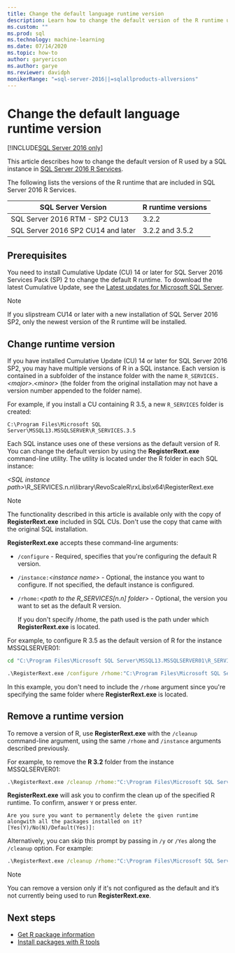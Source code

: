 ```yaml
---
title: Change the default language runtime version
description: Learn how to change the default version of the R runtime used by a SQL instance with SQL Server 2016 R Services.
ms.custom: ""
ms.prod: sql
ms.technology: machine-learning
ms.date: 07/14/2020
ms.topic: how-to
author: garyericson
ms.author: garye
ms.reviewer: davidph
monikerRange: "=sql-server-2016||=sqlallproducts-allversions"
---
```

# Change the default language runtime version

[!INCLUDE[SQL Server 2016 only](../../includes/applies-to-version/sqlserver2016-only.md)]

This article describes how to change the default version of R used by a SQL instance in [SQL Server 2016 R Services](../r/sql-server-r-services.md).

The following lists the versions of the R runtime that are included in SQL Server 2016 R Services.

| SQL Server Version | R runtime versions |
|-|-|
| SQL Server 2016 RTM - SP2 CU13 | 3.2.2 |
| SQL Server 2016 SP2 CU14 and later | 3.2.2 and 3.5.2 |

## Prerequisites

You need to install Cumulative Update (CU) 14 or later for SQL Server 2016 Services Pack (SP) 2 to change the default R runtime. To download the latest Cumulative Update, see the [Latest updates for Microsoft SQL Server](../../database-engine/install-windows/latest-updates-for-microsoft-sql-server.md).

> [!NOTE]
> If you slipstream CU14 or later with a new installation of SQL Server 2016 SP2, only the newest version of the R runtime will be installed.

## Change runtime version

If you have installed Cumulative Update (CU) 14 or later for SQL Server 2016 SP2, you may have multiple versions of R in a SQL instance. Each version is contained in a subfolder of the instance folder with the name `R_SERVICES.`*&lt;major&gt;*.*&lt;minor&gt;* (the folder from the original installation may not have a version number appended to the folder name).

For example, if you install a CU containing R 3.5, a new `R_SERVICES` folder is created:

`C:\Program Files\Microsoft SQL Server\MSSQL13.MSSQLSERVER\R_SERVICES.3.5`

Each SQL instance uses one of these versions as the default version of R. You can change the default version by using the **RegisterRext.exe** command-line utility. The utility is located under the R folder in each SQL instance:

*&lt;SQL instance path&gt;*\R_SERVICES.n.n\library\RevoScaleR\rxLibs\x64\RegisterRext.exe

> [!Note]
> The functionality described in this article is available only with the copy of **RegisterRext.exe** included in SQL CUs. Don't use the copy that came with the original SQL installation.

**RegisterRext.exe** accepts these command-line arguments:

- `/configure` - Required, specifies that you're configuring the default R version.

- `/instance:`*&lt;instance name&gt;* - Optional, the instance you want to configure. If not specified, the default instance is configured.

- `/rhome:`*&lt;path to the R_SERVICES[n.n] folder&gt;* - Optional, the version you want to set as the default R version.

  If you don't specify /rhome, the path used is the path under which **RegisterRext.exe** is located.

For example, to configure R 3.5 as the default version of R for the instance MSSQLSERVER01:

```cmd
cd "C:\Program Files\Microsoft SQL Server\MSSQL13.MSSQLSERVER01\R_SERVICES.3.5\library\RevoScaleR\rxLibs\x64"

.\RegisterRext.exe /configure /rhome:"C:\Program Files\Microsoft SQL Server\MSSQL13.MSSQLSERVER01\R_SERVICES.3.5" /instance:MSSQLSERVER01
```

In this example, you don't need to include the `/rhome` argument since you're specifying the same folder where **RegisterRext.exe** is located.

## Remove a runtime version

To remove a version of R, use **RegisterRext.exe** with the `/cleanup` command-line argument, using the same `/rhome` and `/instance` arguments described previously.

For example, to remove the **R 3.2** folder from the instance MSSQLSERVER01:

```cmd
.\RegisterRext.exe /cleanup /rhome:"C:\Program Files\Microsoft SQL Server\MSSQL13.MSSQLSERVER01\R_SERVICES" /instance:MSSQLSERVER01
```

**RegisterRext.exe** will ask you to confirm the clean up of the specified R runtime. To confirm, answer `Y` or press enter.

```
Are you sure you want to permanently delete the given runtime
alongwith all the packages installed on it? [Yes(Y)/No(N)/Default(Yes)]:
```

Alternatively, you can skip this prompt by passing in `/y` or `/Yes` along the `/cleanup` option. For example:

```cmd
.\RegisterRext.exe /cleanup /rhome:"C:\Program Files\Microsoft SQL Server\MSSQL13.MSSQLSERVER01\R_SERVICES" /instance:MSSQLSERVER01 /y
```

> [!NOTE]
> You can remove a version only if it's not configured as the default and it’s not currently being used to run **RegisterRext.exe**.

## Next steps

- [Get R package information](../package-management/r-package-information.md)
- [Install packages with R tools](../package-management/install-r-packages-standard-tools.md)
